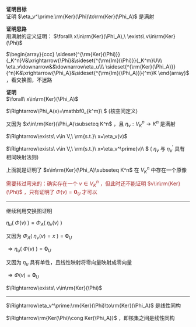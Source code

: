 **证明目标**  
证明 $\eta_v^\prime:\rm{Ker}(\Phi)\to\rm{Ker}(\Phi_A)$ 是满射  
  
**证明思路**  
用满射的定义证明： $\forall\ x\in\rm{Ker}(\Phi_A),\ \exists\ v\in\rm{Ker}(\Phi)$   
  
 $\begin{array}{ccc}  
\sideset{^{\rm{Ker}(\Phi)}}{_K^n}V&\xrightarrow{\Phi}&\sideset{^{\rm{Im}(\Phi)}}{_K^m}U\\\   
\eta_v\downarrow&&\downarrow\eta_u\\\   
\sideset{^{\rm{Ker}(\Phi_A)}}{^n}K&\xrightarrow{\Phi_A}&\sideset{^{\rm{Im}(\Phi_A)}}{^m}K  
\end{array}$ ，看交换图，不迷路  
  
**证明**  
 $\forall\ x\in\rm{Ker}(\Phi_A)$   
  
 $\Rightarrow\Phi_A(x)=\mathbf0_{k^m}\ $ (核空间定义)  
  
又因为 $x\in\rm{Ker}(\Phi_A)\subseteq K^n$ ，且 $\eta_v:V_K^n\to K^n$ 是满射  
  
 $\Rightarrow\exists\ v\in V,\ \rm{s.t.}\ x=\eta_v(v)$   
  
 $\Rightarrow\exists\ v\in V,\ \rm{s.t.}\ x=\eta_v^\prime(v)\ $ ( $\eta_v$ 与 $\eta_v^\prime$ 具有相同映射法则)  
  
上面就是证明了 $x\in\rm{Ker}(\Phi_A)\subseteq K^n$ 在 $V_K^n$ 中存在一个原像  
  
<font color=brown>需要转过弯来的：确实存在一个 $v\in V_K^n$ ，但此时还不能证明 $v\in\rm{Ker}(\Phi)$ ，只有证明了 $\Phi(v)=\mathbf0_U$ 才可以</font>  
  
---  
  
继续利用交换图证明  
  
 $\eta_u(\ \Phi(v) \ )=\Phi_A(\ \eta_v(v) \ )$   
  
又因为 $\Phi_A(\ \eta_v(v)=x \ )=\mathbf0_U$   
  
 $\Rightarrow\eta_u(\ \Phi(v) \ )=\mathbf0_U$   
  
又因为 $\eta_u$ 具有单性，且线性映射将零向量映射成零向量  
  
 $\Rightarrow\Phi(v)=\mathbf0_U$   
  
 $\Rightarrow\exists\ v\in\rm{Ker}(\Phi)$   
  
---  
 $\Rightarrow\eta_v^\prime:\rm{Ker}(\Phi)\to\rm{Ker}(\Phi_A)$ 是线性同构  
  
 $\Rightarrow\rm{Ker(\Phi)\cong Ker(\Phi_A)}$ ，即核集之间是线性同构  
